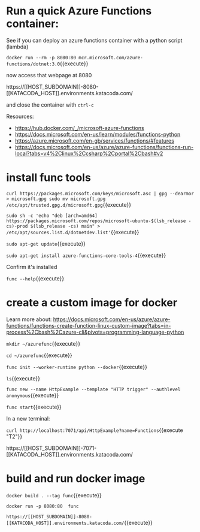 
# Run a quick Azure Functions container:

See if you can deploy an azure functions container with a python script (lambda)

`docker run --rm -p 8080:80 mcr.microsoft.com/azure-functions/dotnet:3.0`{{execute}}

now access that webpage at 8080

https://[[HOST_SUBDOMAIN]]-8080-[[KATACODA_HOST]].environments.katacoda.com/

and close the container with `ctrl-c`



Resources: 
- https://hub.docker.com/_/microsoft-azure-functions
- https://docs.microsoft.com/en-us/learn/modules/functions-python
- https://azure.microsoft.com/en-gb/services/functions/#features
- https://docs.microsoft.com/en-us/azure/azure-functions/functions-run-local?tabs=v4%2Clinux%2Ccsharp%2Cportal%2Cbash#v2




# install func tools

`curl https://packages.microsoft.com/keys/microsoft.asc | gpg --dearmor > microsoft.gpg
sudo mv microsoft.gpg /etc/apt/trusted.gpg.d/microsoft.gpg`{{execute}}

`sudo sh -c 'echo "deb [arch=amd64] https://packages.microsoft.com/repos/microsoft-ubuntu-$(lsb_release -cs)-prod $(lsb_release -cs) main" > /etc/apt/sources.list.d/dotnetdev.list'`{{execute}}

`sudo apt-get update`{{execute}}

`sudo apt-get install azure-functions-core-tools-4`{{execute}}

Confirm it's installed

`func --help`{{execute}}

# create a custom image for docker

Learn more about:  https://docs.microsoft.com/en-us/azure/azure-functions/functions-create-function-linux-custom-image?tabs=in-process%2Cbash%2Cazure-cli&pivots=programming-language-python


`mkdir ~/azurefunc`{{execute}}

`cd ~/azurefunc`{{execute}}

`func init --worker-runtime python --docker`{{execute}}

`ls`{{execute}}

`func new --name HttpExample --template "HTTP trigger" --authlevel anonymous`{{execute}}

`func start`{{execute}}

In a new terminal: 
   
`curl http://localhost:7071/api/HttpExample?name=Functions`{{execute "T2"}}


https://[[HOST_SUBDOMAIN]]-7071-[[KATACODA_HOST]].environments.katacoda.com/



# build and run docker image

`docker build . --tag func`{{execute}}

`docker run -p 8080:80  func`

`https://[[HOST_SUBDOMAIN]]-8080-[[KATACODA_HOST]].environments.katacoda.com/`{{execute}}







